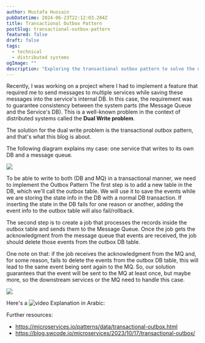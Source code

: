 ```yaml
---
author: Mustafa Hussain
pubDatetime: 2024-06-23T22:12:03.284Z
title: Transactional Outbox Pattern
postSlug: transactional-outbox-pattern
featured: false
draft: false
tags:
  - technical 
  - distributed systems
ogImage: ""
description: "Exploring the transactional outbox pattern to solve the dual write problem in distributed systems, ensuring data consistency between different parts of the system."
---
```

Recently, I was working on a project where I had to implement a feature that required me to send messages to multiple services while saving these messages into the service's internal DB. In this case, the requirement was to guarantee consistency between the system parts (the Message Queue and the Service's DB). This is a well-known problem in the context of distributed systems called the **Dual Write problem**.

The solution for the dual write problem is the transactional outbox pattern, and that's what this blog is about.

The following diagram explains my case: one service that writes to its own DB and a message queue.

![](before-outbox.png)

To be able to write to both (DB and MQ) in a transactional manner, we need to implement the Outbox Pattern
The first step is to add a new table in the DB, which we'll call the outbox table. We will use it to save the events while we are storing the state info in the DB with a normal DB transaction. If inserting the state in the DB fails for one reason or another, adding the event info to the outbox table will also fail/rollback.

The second step is to create a job that processes the records inside the outbox table and sends them to the Message Queue. Once the job gets the acknowledgment from the message queue that events are received, the job should delete those events from the outbox DB table.

One note on that: if the job receives the acknowledgment from the MQ and, for some reason, fails to delete the events from the outbox DB table, this will lead to the same event being sent again to the MQ. So, our solution guarantees that the event will be sent to the MQ at least once, but maybe more, so the downstream services or the MQ need to handle this case.

![](after-outbox.png)



Here's a ![video](https://youtu.be/mHtTT4SDCvE) Explanation in Arabic:

Further resources:
- https://microservices.io/patterns/data/transactional-outbox.html
- https://blog.swcode.io/microservices/2023/10/17/transactional-outbox/ 
